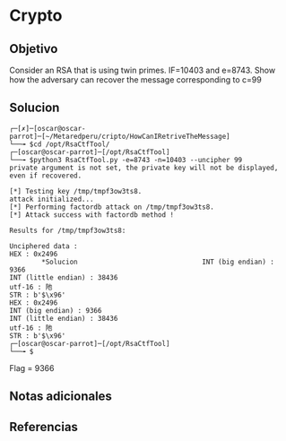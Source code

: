 # Crypto
## Objetivo
Consider an RSA that is using twin primes. IF=10403 and e=8743. Show how the adversary can recover the message corresponding to c=99

## Solucion
```shell
┌─[✗]─[oscar@oscar-parrot]─[~/Metaredperu/cripto/HowCanIRetriveTheMessage]
└──╼ $cd /opt/RsaCtfTool/
┌─[oscar@oscar-parrot]─[/opt/RsaCtfTool]
└──╼ $python3 RsaCtfTool.py -e=8743 -n=10403 --uncipher 99
private argument is not set, the private key will not be displayed, even if recovered.

[*] Testing key /tmp/tmpf3ow3ts8.
attack initialized...
[*] Performing factordb attack on /tmp/tmpf3ow3ts8.
[*] Attack success with factordb method !

Results for /tmp/tmpf3ow3ts8:

Unciphered data :
HEX : 0x2496
		*Solucion								INT (big endian) : 9366
INT (little endian) : 38436
utf-16 : 阤
STR : b'$\x96'
HEX : 0x2496
INT (big endian) : 9366
INT (little endian) : 38436
utf-16 : 阤
STR : b'$\x96'
┌─[oscar@oscar-parrot]─[/opt/RsaCtfTool]
└──╼ $
```

Flag = 9366

## Notas adicionales
## Referencias 

